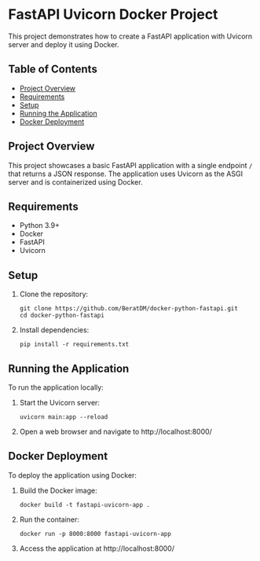 # FastAPI Uvicorn Docker Project

This project demonstrates how to create a FastAPI application with Uvicorn server and deploy it using Docker.

## Table of Contents

- [Project Overview](#project-overview)
- [Requirements](#requirements)
- [Setup](#setup)
- [Running the Application](#running-the-application)
- [Docker Deployment](#docker-deployment)

## Project Overview

This project showcases a basic FastAPI application with a single endpoint `/` that returns a JSON response. The application uses Uvicorn as the ASGI server and is containerized using Docker.

## Requirements

- Python 3.9+
- Docker
- FastAPI
- Uvicorn

## Setup

1. Clone the repository:
   ```
   git clone https://github.com/BeratDM/docker-python-fastapi.git
   cd docker-python-fastapi
   ```

2. Install dependencies:
   ```
   pip install -r requirements.txt
   ```

## Running the Application

To run the application locally:

1. Start the Uvicorn server:
   ```
   uvicorn main:app --reload
   ```

2. Open a web browser and navigate to http://localhost:8000/

## Docker Deployment

To deploy the application using Docker:

1. Build the Docker image:
   ```
   docker build -t fastapi-uvicorn-app .
   ```

2. Run the container:
   ```
   docker run -p 8000:8000 fastapi-uvicorn-app
   ```

3. Access the application at http://localhost:8000/
